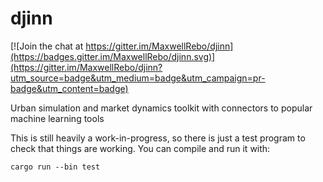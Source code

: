 # djinn

[![Join the chat at https://gitter.im/MaxwellRebo/djinn](https://badges.gitter.im/MaxwellRebo/djinn.svg)](https://gitter.im/MaxwellRebo/djinn?utm_source=badge&utm_medium=badge&utm_campaign=pr-badge&utm_content=badge)

Urban simulation and market dynamics toolkit with connectors to popular machine learning tools

This is still heavily a work-in-progress, so there is just a test program to check that things are working. You can compile and run it with:

    cargo run --bin test
